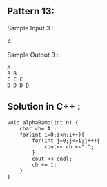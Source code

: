 ## Pattern 13:

Sample Input 3 :

4

Sample Output 3 :

    A
    B B
    C C C
    D D D D

## Solution in C++ :

    void alphaRamp(int n) {
        char ch='A';
        for(int i=0;i<n;i++){
            for(int j=0;j<=i;j++){
                cout<< ch <<" ";
            }
            cout << endl;
            ch += 1;
        }
    }
